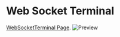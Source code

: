 # Web Socket Terminal

[WebSocketTerminal Page](https://github.com/apsampaio/PlayingWithJavascript/tree/master/Forca).
![Preview](URL)

